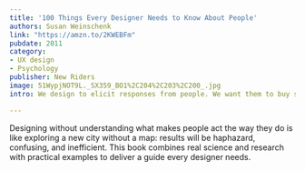 ```yaml
---
title: '100 Things Every Designer Needs to Know About People'
authors: Susan Weinschenk
link: "https://amzn.to/2KWEBFm"
pubdate: 2011
category:
- UX design
- Psychology
publisher: New Riders
image: 51WypjNOT9L._SX359_BO1%2C204%2C203%2C200_.jpg
intro: We design to elicit responses from people. We want them to buy something, read more, or take action of some kind. 

---
```


Designing without understanding what makes people act the way they do is like exploring a new city without a map: results will be haphazard, confusing, and inefficient. This book combines real science and research with practical examples to deliver a guide every designer needs.
